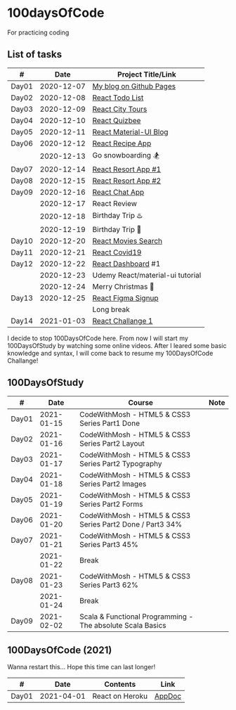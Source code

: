 # 100daysOfCode
For practicing coding

## List of tasks
| # | Date | Project Title/Link |
| - | ---- | ------------------- |
| Day01 | 2020-12-07 | [My blog on Github Pages](https://github.com/yujuc/100DaysOfCode/wiki/My-blog-on-Github-Pages) |
| Day02 | 2020-12-08 | [React Todo List](https://github.com/yujuc/100DaysOfCode/tree/main/react-todo-list) |
| Day03 | 2020-12-09 | [React City Tours](https://github.com/yujuc/100DaysOfCode/tree/main/react-city-tours) |
| Day04 | 2020-12-10 | [React Quizbee](https://github.com/yujuc/100DaysOfCode/tree/main/react-quizbee) |
| Day05 | 2020-12-11 | [React Material-UI Blog](https://github.com/yujuc/100DaysOfCode/tree/main/react-material-ui-blog) |
| Day06 | 2020-12-12 | [React Recipe App](https://github.com/yujuc/100DaysOfCode/tree/main/react-recipe-app) |
|       | 2020-12-13 | Go snowboarding 🏂 |
| Day07 | 2020-12-14 | [React Resort App #1](https://github.com/yujuc/100DaysOfCode/tree/main/react-resort) |
| Day08 | 2020-12-15 | [React Resort App #2](https://github.com/yujuc/100DaysOfCode/tree/main/react-resort) |
| Day09 | 2020-12-16 | [React Chat App](https://github.com/yujuc/100DaysOfCode/tree/main/react-chats) |
|       | 2020-12-17 | React Review |
|       | 2020-12-18 | Birthday Trip ♨️ |
|       | 2020-12-19 | Birthday Trip 🎂|
| Day10 | 2020-12-20 | [React Movies Search](https://github.com/yujuc/100DaysOfCode/tree/main/react-movies-search)|
| Day11 | 2020-12-21 | [React Covid19](https://github.com/yujuc/100DaysOfCode/tree/main/react-covid19)|
| Day12 | 2020-12-22 | [React Dashboard](https://github.com/yujuc/100DaysOfCode/tree/main/react-dashboard) #1 |
|  | 2020-12-23 | Udemy React/material-ui tutorial |
|  | 2020-12-24 | Merry Christmas 🎄 |
| Day13 | 2020-12-25 | [React Figma Signup](https://github.com/yujuc/100DaysOfCode/tree/main/react-figma-signup) |
|  |  | Long break |
| Day14 | 2021-01-03 | [React Challange 1](https://github.com/yujuc/100DaysOfCode/tree/main/react-challenge/challenge-1-display-data-starter) |

I decide to stop 100DaysOfCode here. From now I will start my 100DaysOfStudy by watching some online videos. After I leared some basic knowledge and syntax, I will come back to resume my 100DaysOfCode Challange!

## 100DaysOfStudy

| # | Date | Course | Note |
| - | ---- | ------ | ---- |
| Day01 | 2021-01-15 | CodeWithMosh - HTML5 & CSS3 Series Part1 Done | |
| Day02 | 2021-01-16 | CodeWithMosh - HTML5 & CSS3 Series Part2 Layout | |
| Day03 | 2021-01-17 | CodeWithMosh - HTML5 & CSS3 Series Part2 Typography | |
| Day04 | 2021-01-18 | CodeWithMosh - HTML5 & CSS3 Series Part2 Images | |
| Day05 | 2021-01-19 | CodeWithMosh - HTML5 & CSS3 Series Part2 Forms | |
| Day06 | 2021-01-20 | CodeWithMosh - HTML5 & CSS3 Series Part2 Done / Part3 34%| |
| Day07 | 2021-01-21 | CodeWithMosh - HTML5 & CSS3 Series Part3 45%| |
|       | 2021-01-22 | Break | |
| Day08 | 2021-01-23 | CodeWithMosh - HTML5 & CSS3 Series Part3 62%| |
|       | 2021-01-24 | Break | |
| Day09 | 2021-02-02 | Scala & Functional Programming - The absolute Scala Basics | |

## 100DaysOfCode (2021)
Wanna restart this... Hope this time can last longer!

| # | Date | Contents | Link | 
| - | ---- | -------- | ---- |
| Day01 | 2021-04-01 | React on Heroku | [App](https://yujuc-countdown-app.herokuapp.com/)[Doc](https://github.com/yujuc/100DaysOfCode/blob/main/doc/react-countdown.md) |
